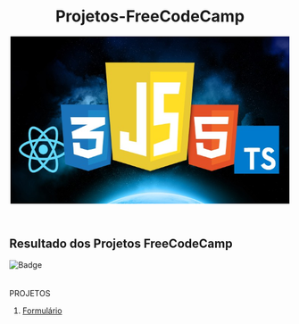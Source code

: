 <style>
    img{
        width:500px;
        height:300px;
    }
</style>

<header>
   <h1>Projetos-FreeCodeCamp</h1>   
   <img src="/img/logoIniCial.jpg" alt="Logo da web">   
</header>
<h2>Resultado dos Projetos FreeCodeCamp</h2>

![Badge](http://img.shields.io/static/v1?label=STATUS-DO-CURSO&message=%20EM:ANDAMENTO&color=GREEN&style=for-the-badge)
<br>
<br>
<br>
PROJETOS

<ol>  
  <li>
    <a href ="#">
    Formulário
    </a>
  </li>
  </ol>